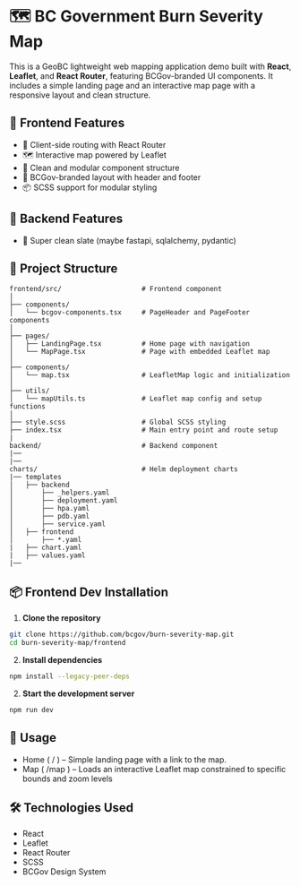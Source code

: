 # 🗺️ BC Government Burn Severity Map

This is a GeoBC lightweight web mapping application demo built with **React**, **Leaflet**, and **React Router**, featuring BCGov-branded UI components. It includes a simple landing page and an interactive map page with a responsive layout and clean structure.

## 🚀 Frontend Features

- 🔁 Client-side routing with React Router  
- 🗺️ Interactive map powered by Leaflet  
- 🧭 Clean and modular component structure  
- 🎨 BCGov-branded layout with header and footer  
- 📦 SCSS support for modular styling  

## 🚀 Backend Features

- 🧭 Super clean slate (maybe fastapi, sqlalchemy, pydantic)

## 📁 Project Structure
```
frontend/src/                    # Frontend component
│
├── components/
│   └── bcgov-components.tsx     # PageHeader and PageFooter components
│
├── pages/
│   ├── LandingPage.tsx          # Home page with navigation
│   └── MapPage.tsx              # Page with embedded Leaflet map
│
├── components/
│   └── map.tsx                  # LeafletMap logic and initialization
│
├── utils/
│   └── mapUtils.ts              # Leaflet map config and setup functions
│
├── style.scss                   # Global SCSS styling
├── index.tsx                    # Main entry point and route setup
|
backend/                         # Backend component
|── 
|── 
charts/                          # Helm deployment charts
|── templates
│   ├── backend
│       ├── _helpers.yaml
│       ├── deployment.yaml
│       ├── hpa.yaml
│       ├── pdb.yaml
│       ├── service.yaml
│   ├── frontend
│       ├── *.yaml
|   ├── chart.yaml
|   ├── values.yaml
|── 
```
## 📦 Frontend Dev Installation

1. **Clone the repository**

```bash
git clone https://github.com/bcgov/burn-severity-map.git
cd burn-severity-map/frontend
```

2. **Install dependencies**
```bash
npm install --legacy-peer-deps
```

2. **Start the development server**
```bash
npm run dev
```

## 🧭 Usage
- Home ( / ) – Simple landing page with a link to the map.
- Map ( /map ) – Loads an interactive Leaflet map constrained to specific bounds and zoom levels

## 🛠️ Technologies Used
- React
- Leaflet
- React Router
- SCSS
- BCGov Design System
